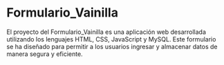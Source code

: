 # Formulario_Vainilla
El proyecto del Formulario_Vainilla es una aplicación web desarrollada utilizando los lenguajes HTML, CSS, JavaScript y MySQL. Este formulario se ha diseñado para permitir a los usuarios ingresar y almacenar datos de manera segura y eficiente.
